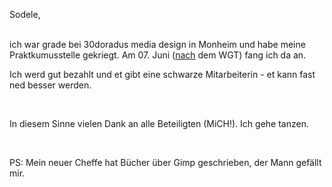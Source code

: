 <html><body><p>Sodele,<br>

<br>

ich war grade bei 30doradus media design in Monheim und habe meine Praktkumusstelle gekriegt. Am 07. Juni (<u>nach</u> dem WGT) fang ich da an.<br>

Ich werd gut bezahlt und et gibt eine schwarze Mitarbeiterin - et kann fast ned besser werden.<br>

<br>

In diesem Sinne vielen Dank an alle Beteiligten (MiCH!). Ich gehe tanzen.<br>

<br>

PS: Mein neuer Cheffe hat Bücher über Gimp geschrieben, der Mann gefällt mir.</p></body></html>